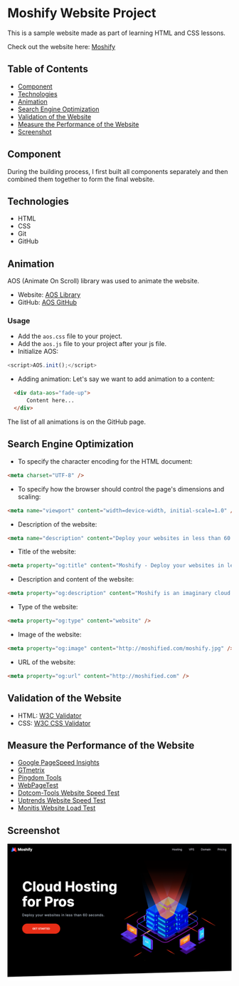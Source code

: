 # Moshify Website Project

This is a sample website made as part of learning HTML and CSS lessons.

Check out the website here: [Moshify](moshify-peach.vercel.app)

## Table of Contents

- [Component](#component)
- [Technologies](#technologies)
- [Animation](#animation)
- [Search Engine Optimization](#search-engine-optimization)
- [Validation of the Website](#validation-of-the-website)
- [Measure the Performance of the Website](#measure-the-performance-of-the-website)
- [Screenshot](#screenshot)

## Component

During the building process, I first built all components separately and then combined them together to form the final website.

## Technologies

- HTML
- CSS
- Git
- GitHub

## Animation

AOS (Animate On Scroll) library was used to animate the website.

- Website: [AOS Library](https://michalsnik.github.io/aos/)
- GitHub: [AOS GitHub](https://github.com/michalsnik/aos)

### Usage

- Add the `aos.css` file to your project.
- Add the `aos.js` file to your project after your js file.
- Initialize AOS:

```javaScript
<script>AOS.init();</script>
```

- Adding animation:
  Let's say we want to add animation to a content:

```html
  <div data-aos="fade-up">
      Content here...
  </div>
```

The list of all animations is on the GitHub page.

## Search Engine Optimization

- To specify the character encoding for the HTML document:

```html
<meta charset="UTF-8" />
```

- To specify how the browser should control the page's dimensions and scaling:

```html
<meta name="viewport" content="width=device-width, initial-scale=1.0" />
```

- Description of the website:

```html
<meta name="description" content="Deploy your websites in less than 60 seconds." />
```

- Title of the website:

```html
<meta property="og:title" content="Moshify - Deploy your websites in less than 60 seconds." />
```

- Description and content of the website:

```html
<meta property="og:description" content="Moshify is an imaginary cloud hosting company. It's designed to teach people how to build modern websites using HTML5 and CSS3. To learn how to build this website from scratch, get the Ultimate HTML and CSS course on codewithmosh.com." />
```

- Type of the website:

```html
<meta property="og:type" content="website" />
```

- Image of the website:

```html
<meta property="og:image" content="http://moshified.com/moshify.jpg" />
```

- URL of the website:

```html
<meta property="og:url" content="http://moshified.com" />
```

## Validation of the Website

- HTML: [W3C Validator](https://validator.w3.org/)
- CSS: [W3C CSS Validator](https://jigsaw.w3.org/css-validator/)

## Measure the Performance of the Website

- [Google PageSpeed Insights](https://developers.google.com/speed/pagespeed/insights/)
- [GTmetrix](https://gtmetrix.com/)
- [Pingdom Tools](https://tools.pingdom.com/)
- [WebPageTest](https://www.webpagetest.org/)
- [Dotcom-Tools Website Speed Test](https://www.dotcom-tools.com/website-speed-test.aspx)
- [Uptrends Website Speed Test](https://www.uptrends.com/tools/website-speed-test)
- [Monitis Website Load Test](https://www.monitis.com/free-tools/website-load-test)

## Screenshot

![Screenshot of the website](./images/banners.png)
